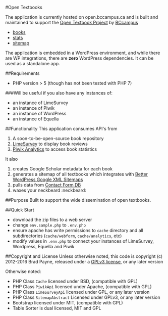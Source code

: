 #Open Textbooks

The application is currently hosted on open.bccampus.ca and is built and maintained to support the [Open Textbook Project](https://open.bccampus.ca/2016/06/01/the-b-c-open-textbook-project-celebrates-another-milestone-151-open-textbooks/) by [BCcampus](https://bccampus.ca/)
- [books](https://open.bccampus.ca/find-open-textbooks/)
- [stats](https://open.bccampus.ca/open-textbook-stats)
- [sitemap](https://open.bccampus.ca/wp-content/opensolr/opentextbooks/sitemap.php)

The application is embedded in a WordPress environment, and while there are WP integrations, there are **zero** WordPress dependencies. It can be used as a standalone app.

##Requirements
- PHP version > 5 (though has not been tested with PHP 7)

###Will be useful if you also have any instances of:
- an instance of LimeSurvey
- an instance of Piwik
- an instance of WordPress
- an instance of Equella

##Functionality
This application consumes API's from
 1. A soon-to-be-open-source book repository
 2. [LimeSurvey](https://www.limesurvey.org/) to display book reviews
 3. [Piwik Analytics](https://piwik.org/) to access book statistics

It also
 1. creates Google Scholar metadata for each book
 2. generates a sitemap of all textbooks which integrates with [Better WordPress Google XML Sitemaps](https://wordpress.org/plugins/bwp-google-xml-sitemaps/)
 3. pulls data from [Contact Form DB](https://wordpress.org/plugins/contact-form-7-to-database-extension/)
 4. waxes your neckbeard :neckbeard:

##Purpose
Built to support the wide dissemination of open textbooks.

##Quick Start
- download the zip files to a web server
- change `env.sample.php` to `.env.php`
- ensure apache has write permissions to `cache` directory and all subdirectories (`cache/webform`, `cache/analytics`, etc)
- modify values in `.env.php` to connect your instances of LimeSurvey, Wordpress, Equella and Piwik

##Copyright and License
Unless otherwise noted, this code is copyright (c) 2012-2016 Brad Payne, released under a [GPLv3 license](https://www.gnu.org/licenses/gpl.html), or any later version

Otherwise noted:
- PHP Class `Cache` licensed under BSD, (compatible with GPL)
- PHP Class `PiwikApi` licensed under Apache, (compatible with GPL)
- PHP Class `LimeSurveyApi` licensed under GPL, or any later version
- PHP Class `SitemapAbstract` Licensed under GPLv3, or any later version
- Bootstrap licensed under MIT, (compatible with GPL)
- Table Sorter is dual licensed, MIT and GPL
